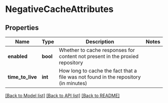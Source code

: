 # NegativeCacheAttributes

## Properties
Name | Type | Description | Notes
------------ | ------------- | ------------- | -------------
**enabled** | **bool** | Whether to cache responses for content not present in the proxied repository | 
**time_to_live** | **int** | How long to cache the fact that a file was not found in the repository (in minutes) | 

[[Back to Model list]](../README.md#documentation-for-models) [[Back to API list]](../README.md#documentation-for-api-endpoints) [[Back to README]](../README.md)


